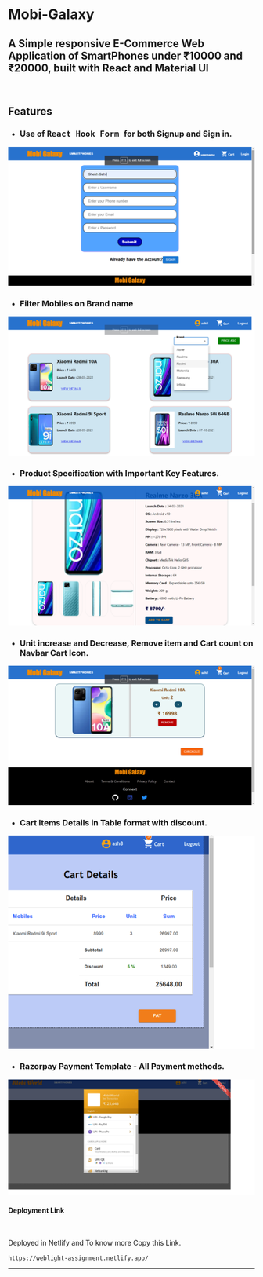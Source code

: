 # Mobi-Galaxy

## A Simple responsive E-Commerce Web Application of SmartPhones under ₹10000 and ₹20000, built with React and Material UI

<br>

## Features

* ### Use of <kbd> React Hook Form </kbd> for both Signup and Sign in.

<img src="./Images/signup.png">

<br>

* ### Filter Mobiles on Brand name
<img src="./Images/brand.png">

<br>

* ### Product Specification with Important Key Features.
<img src="./Images/specs.png">

<br> 

* ### Unit increase and Decrease, Remove item and Cart count on Navbar Cart Icon.
<img src="./Images/cart.png">

<br>

* ### Cart Items Details in Table format with discount.
<img src="./Images/check.png">

<br>

* ### Razorpay Payment Template - All Payment methods.
<img src="./Images/razor.png">

<br>

#### Deployment Link

<br>

Deployed in Netlify and To know more Copy this Link.
```
https://weblight-assignment.netlify.app/
```

<hr>
